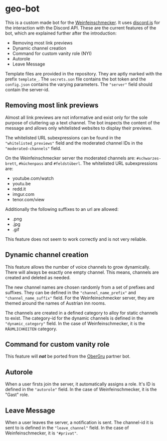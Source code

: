 # geo-bot

This is a custom made bot for the [Weinfeinschmecker](https://discord.gg/g8y3CpE). It uses [discord.js](https://discord.js.org/) for the interaction with the Discord API. These are the current features of the bot, which are explained further after the introduction:

- Removing most link previews
- Dynamic channel creation
- Command for custom vanity role (NYI)
- Autorole
- Leave Message

Template files are provided in the repository. They are aptly marked with the prefix `template_`. The `secrets.son` file contains the bot token and the `config.json` contains the varying parameters. The `"server"` field should contain the server-id.

## Removing most link previews

Almost all link previews are not informative and exist only for the sole purpose of cluttering up a text channel. The bot inspects the content of the message and allows only whitelisted websites to display their previews.

The whitelisted URL subexpressions can be found in the `"whitelisted_previews"` field and the moderated channel IDs in the `"moderated-channels"` field.

On the Weinfeinschmecker server the moderated channels are: `#schwarzes-brett`, `#küchenpass` and `#feldstüberl`. The whitelisted URL subexpressions are:

- youtube.com/watch
- youtu.be
- redd.it
- imgur.com
- tenor.com/view

Additionally the following suffixes to an url are allowed:

- .png
- .jpg
- .gif

This feature does not seem to work correctly and is not very reliable.

## Dynamic channel creation

This feature allows the number of voice channels to grow dynamically. There will always be exactly one empty channel. This means, channels are created and deleted as needed.

The new channel names are chosen randomly from a set of prefixes and suffixes. They can be defined in the `"channel_name_prefix"` and `"channel_name_suffix"` field. For the Weinfeinschmecker server, they are themed around the names of Austrian inn rooms.

The channels are created in a defined category to alloy for static channels to exist. The category-id for the dynamic channels is defined in the `"dynamic_category"` field. In the case of Weinfeinschmecker, it is the `RÄUMLICHKEITEN` category.

## Command for custom vanity role

This feature will ___not___ be ported from the [OberGru](https://github.com/Pasgru/OberGru) partner bot.

## Autorole

When a user firsts join the server, it automatically assigns a role. It's ID is defined in the `"autorole"` field. In the case of Weinfeinschmecker, it is the "Gast" role.

## Leave Message

When a user leaves the server, a notification is sent. The channel-id it is sent to is defined in the `"leave_channel"` field. In the case of Weinfeinschmecker, it is `"#privat"`.
